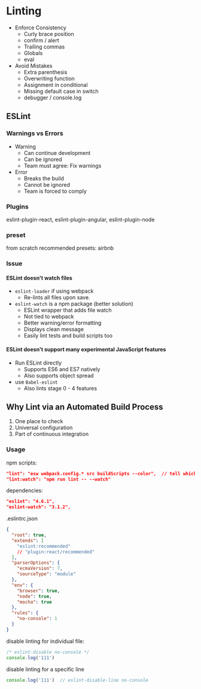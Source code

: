 # Linting

* Enforce Consistency
  * Curly brace position
  * confirm / alert
  * Trailing commas
  * Globals
  * eval
* Avoid Mistakes
  * Extra parenthesis
  * Overwriting function
  * Assignment in conditional
  * Missing default case in switch
  * debugger / console.log

## ESLint

### Warnings vs Errors

* Warning
  * Can continue development
  * Can be ignored
  * Team must agree: Fix warnings
* Error
  * Breaks the build
  * Cannot be ignored
  * Team is forced to comply

### Plugins

eslint-plugin-react, eslint-plugin-angular, eslint-plugin-node

### preset

from scratch
recommended
presets: airbnb

### Issue

#### ESLint doesn't watch files

* `eslint-loader` if using webpack
  * Re-lints all files upon save.
* `eslint-watch` is a npm package (better solution)
  * ESLint wrapper that adds file watch
  * Not tied to webpack
  * Better warning/error formatting
  * Displays clean message
  * Easily lint tests and build scripts too

#### ESLint doesn't support many experimental JavaScript features

* Run ESLint directly
  * Supports ES6 and ES7 natively
  * Also supports object spread
* use `Babel-eslint`
  * Also lints stage 0 - 4 features

## Why Lint via an Automated Build Process

1. One place to check
1. Universal configuration
1. Part of continuous integration

### Usage

npm scripts:

```json
"lint": "esw webpack.config.* src buildScripts --color",  // tell which files or folders to lint
"lint:watch": "npm run lint -- --watch"
```

dependencies:

```json
"eslint": "4.6.1",
"eslint-watch": "3.1.2",
```

.eslintrc.json

```json
{
  "root": true,
  "extends": [
    "eslint:recommended"
    // "plugin:react/recommended"
  ],
  "parserOptions": {
    "ecmaVersion": 7,
    "sourceType": "module"
  },
  "env": {
    "browser": true,
    "node": true,
    "mocha": true
  },
  "rules": {
    "no-console": 1
  }
}
```

disable linting for individual file:

```javascript
/* eslint-disable no-console */
console.log('111')
```

disable linting for a specific line

```javascript
console.log('111')  // eslint-disable-line no-console
```

